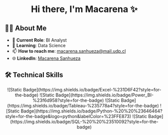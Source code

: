 
<h1 align="center">Hi there, I'm Macarena ✨</h1>

<div align="center">
  <!-- Optional comment -->
  <!-- **Mimobakery/mimobakery** is a ✨ _special_ ✨ repository because its `README.md` (this file) appears on your GitHub profile. -->
</div>

## 👩‍💻 About Me
- 🔭 **Current Role**: BI Analyst  
- 🌱 **Learning**: Data Science  
- 📫 **How to reach me**: [macarena.sanhueza@mail.udp.cl](mailto:macarena.sanhueza@mail.udp.cl)  
- 🌐 **LinkedIn**: [Macarena Sanhueza](https://www.linkedin.com/in/macarena-sanhueza/)

## 🛠 Technical Skills
<div align="center">
![Static Badge](https://img.shields.io/badge/Excel-%231D6F42?style=for-the-badge)
![Static Badge](https://img.shields.io/badge/Power_BI-%23f6d958?style=for-the-badge)
![Static Badge](https://img.shields.io/badge/Tableau-%235778a4?style=for-the-badge)
![Static Badge](https://img.shields.io/badge/Python-%20%20%23646464?style=for-the-badge&logo=python&labelColor=%23FFE873)
![Static Badge](https://img.shields.io/badge/SQL-%20%20%23510092?style=for-the-badge)

</div>
